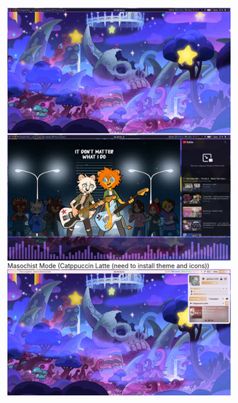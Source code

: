 ![alt text](https://github.com/wilwe21/dots/blob/main/screens/1699906210.png?raw=true)
![alt text](https://raw.githubusercontent.com/wilwe21/dots/main/screens/1699870193.png)
Masochist Mode (Catppuccin Latte (need to install theme and icons))
![alt text](https://raw.githubusercontent.com/wilwe21/dots/main/screens/masochist_mode.png)
